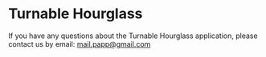 # Turnable Hourglass

If you have any questions about the Turnable Hourglass application, please contact us by email:
mail.papp@gmail.com
